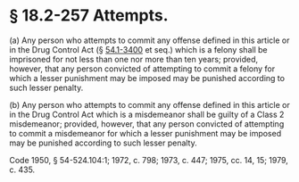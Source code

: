 # § 18.2-257 Attempts.

<p>(a) Any person who attempts to commit any offense defined in this article or in the Drug Control Act (§ <a href='http://law.lis.virginia.gov/vacode/54.1-3400/'>54.1-3400</a> et seq.) which is a felony shall be imprisoned for not less than one nor more than ten years; provided, however, that any person convicted of attempting to commit a felony for which a lesser punishment may be imposed may be punished according to such lesser penalty.</p><p>(b) Any person who attempts to commit any offense defined in this article or in the Drug Control Act which is a misdemeanor shall be guilty of a Class 2 misdemeanor; provided, however, that any person convicted of attempting to commit a misdemeanor for which a lesser punishment may be imposed may be punished according to such lesser penalty.</p><p>Code 1950, § 54-524.104:1; 1972, c. 798; 1973, c. 447; 1975, cc. 14, 15; 1979, c. 435.</p>